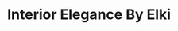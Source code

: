 ---
title: "Interior Elegance By Elki"
url: /wayne/interior-elegance-by-elki/
shop: interior decoration
---